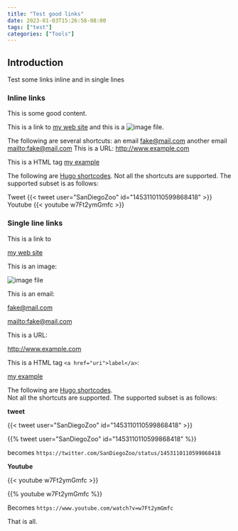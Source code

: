 ```yaml
---
title: "Test good links"
date: 2023-01-03T15:26:58-08:00
tags: ["test"]
categories: ["Tools"]
---
```


## Introduction

Test some links inline and in single lines

### Inline links

This is some good content. 

This is a link to [my web site](https://www.mkamarin.com/) and this is a ![image file](/image01.png).

The following are several shortcuts: an email <fake@mail.com> another email <mailto:fake@mail.com> This is a URL: <http://www.example.com>

This is a HTML tag <a href="http://www.examp[le.com">my example</a>

The following are [Hugo shortcodes](https://gohugo.io/content-management/shortcodes/).  Not all the shortcuts are supported. The supported subset is as follows:

Tweet {{< tweet user="SanDiegoZoo" id="1453110110599868418" >}}  Youtube {{< youtube w7Ft2ymGmfc >}}  


### Single line links

This is a link to 

[my web site](https://www.mkamarin.com/)

This is an image:

![image file](/image01.png)


This is an email:

<fake@mail.com>

<mailto:fake@mail.com>

This is a URL:

<http://www.example.com>

This is a HTML tag `<a href="uri">label</a>`:

<a href="http://yywww.example.com">my example</a>

The following are [Hugo shortcodes](https://gohugo.io/content-management/shortcodes/).  
Not all the shortcuts are supported. The supported subset is as follows:


**tweet**

 {{< tweet user="SanDiegoZoo" id="1453110110599868418" >}}  

 {{% tweet user="SanDiegoZoo" id="1453110110599868418" %}}  

becomes `https://twitter.com/SanDiegoZoo/status/1453110110599868418`

**Youtube**

 {{< youtube w7Ft2ymGmfc >}}  

 {{% youtube w7Ft2ymGmfc %}}  

Becomes `https://www.youtube.com/watch?v=w7Ft2ymGmfc`


That is all.

